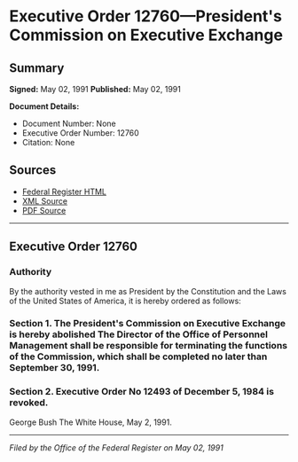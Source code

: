# Executive Order 12760—President's Commission on Executive Exchange

## Summary

**Signed:** May 02, 1991
**Published:** May 02, 1991

**Document Details:**
- Document Number: None
- Executive Order Number: 12760
- Citation: None

## Sources
- [Federal Register HTML](https://www.presidency.ucsb.edu/documents/executive-order-12760-presidents-commission-executive-exchange)
- [XML Source](None)
- [PDF Source](None)

---

## Executive Order 12760

### Authority

By the authority vested in me as President by the Constitution and the Laws of the United States of America, it is hereby ordered as follows:
### Section 1. The President's Commission on Executive Exchange is hereby abolished The Director of the Office of Personnel Management shall be responsible for terminating the functions of the Commission, which shall be completed no later than September 30, 1991.

### Section 2. Executive Order No 12493 of December 5, 1984 is revoked.

George Bush
The White House,
May 2, 1991.

---

*Filed by the Office of the Federal Register on May 02, 1991*
